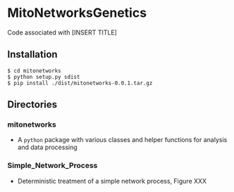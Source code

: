# MitoNetworksGenetics

Code associated with [INSERT TITLE] 

## Installation
```
$ cd mitonetworks
$ python setup.py sdist 
$ pip install ./dist/mitonetworks-0.0.1.tar.gz
```

## Directories

### mitonetworks

- A `python` package with various classes and helper functions for analysis and data processing

### Simple_Network_Process

- Deterministic treatment of a simple network process, Figure XXX
